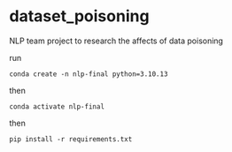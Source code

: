 # dataset_poisoning
NLP team project to research the affects of data poisoning

run

`conda create -n nlp-final python=3.10.13 `

then

`conda activate nlp-final`

then 

`pip install -r requirements.txt`
